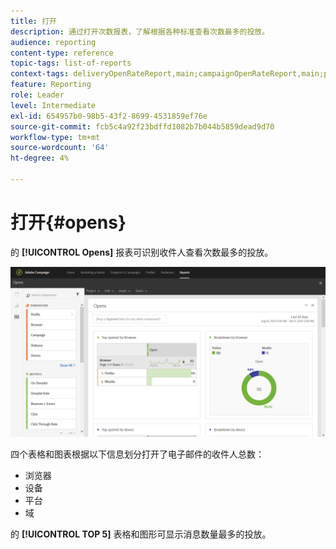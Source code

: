```yaml
---
title: 打开
description: 通过打开次数报表，了解根据各种标准查看次数最多的投放。
audience: reporting
content-type: reference
topic-tags: list-of-reports
context-tags: deliveryOpenRateReport,main;campaignOpenRateReport,main;programOpenRateReport,main
feature: Reporting
role: Leader
level: Intermediate
exl-id: 654957b0-98b5-43f2-8699-4531859ef76e
source-git-commit: fcb5c4a92f23bdffd1082b7b044b5859dead9d70
workflow-type: tm+mt
source-wordcount: '64'
ht-degree: 4%

---
```


# 打开{#opens}

的 **[!UICONTROL Opens]** 报表可识别收件人查看次数最多的投放。

![](assets/delivery_reports_opens.png)

四个表格和图表根据以下信息划分打开了电子邮件的收件人总数：

* 浏览器
* 设备
* 平台
* 域

的 **[!UICONTROL TOP 5]** 表格和图形可显示消息数量最多的投放。
